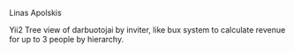 Linas Apolskis

Yii2 Tree view of darbuotojai by inviter, like bux system to calculate revenue for up to 3 people by hierarchy.

